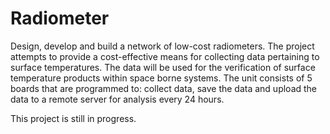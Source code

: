 # Radiometer

Design, develop and build a network of low-cost radiometers.  The project attempts to provide a cost-effective means for collecting data pertaining to surface temperatures.  The data will be used for the verification of surface temperature products within space borne systems.  The unit consists of 5 boards that are programmed to: collect data, save the data and upload the data to a remote server for analysis every 24 hours.

This project is still in progress.
